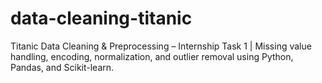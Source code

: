 # data-cleaning-titanic
Titanic Data Cleaning &amp; Preprocessing – Internship Task 1 | Missing value handling, encoding, normalization, and outlier removal using Python, Pandas, and Scikit-learn.
